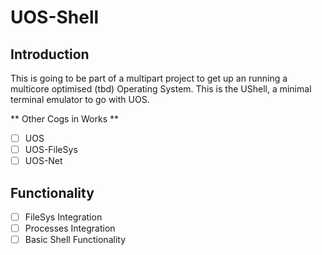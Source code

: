 # UOS-Shell

## Introduction
This is going to be part of a multipart project to get up an running a multicore optimised (tbd) Operating System. This is the UShell, a minimal terminal emulator to go with UOS.

** Other Cogs in Works **
- [ ] UOS
- [ ] UOS-FileSys
- [ ] UOS-Net

## Functionality

- [ ] FileSys Integration
- [ ] Processes Integration
- [ ] Basic Shell Functionality

